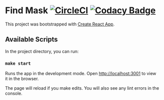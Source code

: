 # Find Mask [![CircleCI](https://circleci.com/gh/benjaminpo/find-mask.svg?style=svg&circle-token=569b43f9f62ae7d1161787cadb23c26c4a8e5de6)](https://circleci.com/gh/benjaminpo/find-mask) [![Codacy Badge](https://api.codacy.com/project/badge/Grade/d4110c5ff2284b2e8f0f98525562f55a)](https://www.codacy.com?utm_source=github.com&amp;utm_medium=referral&amp;utm_content=benjaminpo/find-mask&amp;utm_campaign=Badge_Grade)

This project was bootstrapped with [Create React App](https://github.com/facebook/create-react-app).

## Available Scripts

In the project directory, you can run:

### `make start`

Runs the app in the development mode.
Open [http://localhost:3001](http://localhost:3001) to view it in the browser.

The page will reload if you make edits.
You will also see any lint errors in the console.
